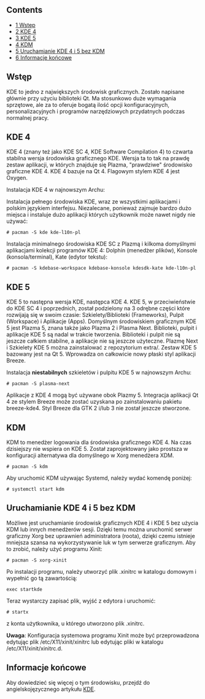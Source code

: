 ## Contents

*   [1 Wstęp](#Wst.C4.99p)
*   [2 KDE 4](#KDE_4)
*   [3 KDE 5](#KDE_5)
*   [4 KDM](#KDM)
*   [5 Uruchamianie KDE 4 i 5 bez KDM](#Uruchamianie_KDE_4_i_5_bez_KDM)
*   [6 Informacje końcowe](#Informacje_ko.C5.84cowe)

## Wstęp

KDE to jedno z największych środowisk graficznych. Zostało napisane głównie przy użyciu biblioteki Qt. Ma stosunkowo duże wymagania sprzętowe, ale za to oferuje bogatą ilość opcji konfiguracyjnych, personalizacyjnych i programów narzędziowych przydatnych podczas normalnej pracy.

## KDE 4

KDE 4 (znany też jako KDE SC 4, KDE Software Compilation 4) to czwarta stabilna wersja środowiska graficznego KDE. Wersja ta to tak na prawdę zestaw aplikacji, w których znajduje się Plazma, "prawdziwe" środowisko graficzne KDE 4\. KDE 4 bazuje na Qt 4\. Flagowym stylem KDE 4 jest Oxygen.

Instalacja KDE 4 w najnowszym Archu:

Instalacja pełnego środowiska KDE, wraz ze wszystkimi aplikacjami i polskim językiem interfejsu. Niezalecane, ponieważ zajmuje bardzo dużo miejsca i instaluje dużo aplikacji których użytkownik może nawet nigdy nie używać:

```
# pacman -S kde kde-l10n-pl

```

Instalacja minimalnego środowiska KDE SC z Plazmą i kilkoma domyślnymi aplikacjami kolekcji programów KDE 4: Dolphin (menedżer plików), Konsole (konsola/terminal), Kate (edytor tekstu):

```
# pacman -S kdebase-workspace kdebase-konsole kdesdk-kate kde-l10n-pl

```

## KDE 5

KDE 5 to następna wersja KDE, następca KDE 4\. KDE 5, w przeciwieństwie do KDE SC 4 i poprzednich, został podzielony na 3 odrębne części które rozwijają się w swoim czasie: Szkielety/Biblioteki (Frameworks), Pulpit (Workspace) i Aplikacje (Apps). Domyślnym środowiskiem graficznym KDE 5 jest Plazma 5, znana także jako Plazma 2 i Plasma Next. Biblioteki, pulpit i aplikacje KDE 5 są nadal w trakcie tworzenia. Biblioteki i pulpit nie są jeszcze całkiem stabilne, a aplikacje nie są jeszcze użyteczne. Plazmę Next i Szkielety KDE 5 można zainstalować z repozytorium extra/. Zestaw KDE 5 bazowany jest na Qt 5\. Wprowadza on całkowicie nowy płaski styl aplikacji Breeze.

Instalacja **niestabilnych** szkieletów i pulpitu KDE 5 w najnowszym Archu:

```
# pacman -S plasma-next

```

Aplikacje z KDE 4 mogą być używane obok Plazmy 5\. Integracja aplikacji Qt 4 ze stylem Breeze może zostać uzyskana po zainstalowaniu pakietu breeze-kde4\. Styl Breeze dla GTK 2 i/lub 3 nie został jeszcze stworzone.

## KDM

KDM to menedżer logowania dla środowiska graficznego KDE 4\. Na czas dzisiejszy nie wspiera on KDE 5\. Został zaprojektowany jako prostsza w konfiguracji alternatywa dla domyślnego w Xorg menedżera XDM.

```
# pacman -S kdm

```

Aby uruchomić KDM używając Systemd, należy wydać komendę poniżej:

```
# systemctl start kdm

```

## Uruchamianie KDE 4 i 5 bez KDM

Możliwe jest uruchamianie środowisk graficznych KDE 4 i KDE 5 bez użycia KDM lub innych menedżerów sesji. Dzięki temu można uruchomić serwer graficzny Xorg bez uprawnień administratora (roota), dzięki czemu istnieje mniejsza szansa na wykorzystywanie luk w tym serwerze graficznym. Aby to zrobić, należy użyć programu Xinit:

```
# pacman -S xorg-xinit

```

Po instalacji programu, należy utworzyć plik .xinitrc w katalogu domowym i wypełnić go tą zawartością:

```
exec startkde

```

Teraz wystarczy zapisać plik, wyjść z edytora i uruchomić:

```
# startx

```

z konta użytkownika, u którego utworzono plik .xinitrc.

**Uwaga**: Konfiguracja systemowa programu Xinit może być przeprowadzona edytując plik /etc/X11/xinit/xinitrc lub edytując pliki w katalogu /etc/X11/xinit/xinitrc.d.

## Informacje końcowe

Aby dowiedzieć się więcej o tym środowisku, przejdź do angielskojęzycznego artykułu [KDE](/index.php/KDE "KDE").